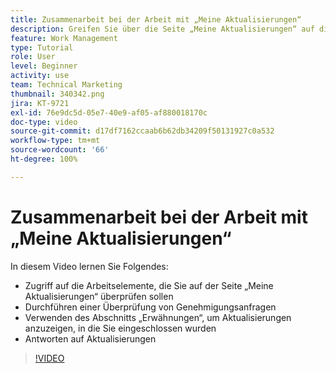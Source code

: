 ```yaml
---
title: Zusammenarbeit bei der Arbeit mit „Meine Aktualisierungen“
description: Greifen Sie über die Seite „Meine Aktualisierungen“ auf die Ihnen zugewiesenen Arbeitselemente zu.
feature: Work Management
type: Tutorial
role: User
level: Beginner
activity: use
team: Technical Marketing
thumbnail: 340342.png
jira: KT-9721
exl-id: 76e9dc5d-05e7-40e9-af05-af880018170c
doc-type: video
source-git-commit: d17df7162ccaab6b62db34209f50131927c0a532
workflow-type: tm+mt
source-wordcount: '66'
ht-degree: 100%

---
```


# Zusammenarbeit bei der Arbeit mit „Meine Aktualisierungen“

In diesem Video lernen Sie Folgendes:

* Zugriff auf die Arbeitselemente, die Sie auf der Seite „Meine Aktualisierungen“ überprüfen sollen
* Durchführen einer Überprüfung von Genehmigungsanfragen
* Verwenden des Abschnitts „Erwähnungen“, um Aktualisierungen anzuzeigen, in die Sie eingeschlossen wurden
* Antworten auf Aktualisierungen

>[!VIDEO](https://video.tv.adobe.com/v/340342/?quality=12&learn=on&enablevpops)
